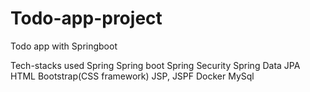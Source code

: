 # Todo-app-project
Todo app with Springboot 

Tech-stacks used
   Spring
   Spring boot
   Spring Security
   Spring Data JPA
   HTML
   Bootstrap(CSS framework)
   JSP, JSPF
   Docker
   MySql 
   
